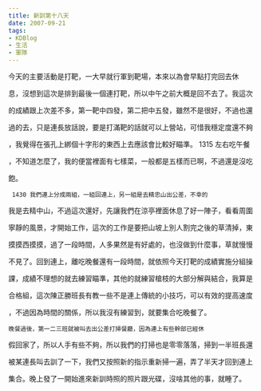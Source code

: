 ```yaml
---
title: 新訓第十八天
date: 2007-09-21
tags:
- KDBlog
- 生活
- 軍隊
---
```

今天的主要活動是打靶，一大早就行軍到靶場，本來以為會早點打完回去休

息，沒想到這次是排到最後一個連打靶，所以中午之前大概是回不去了。我這次

的成績跟上次差不多，第一靶中四發，第二把中五發，雖然不是很好，不過也還

過的去，只是連長放話說，要是打滿靶的話就可以上營站，可惜我穩定度還不夠

，我覺得在張孔上綁個十字形的東西上去應該會比較好瞄準。 1315 左右吃午餐

，不知道怎麼了，我的便當裡面有七樣菜，一般都是五樣而已啊，不過還是沒吃

飽。

     1430 我們連上分成兩組，一組回連上，另一組是去精忠山出公差，不幸的

我是去精中山，不過這次還好，先讓我們在涼亭裡面休息了好一陣子，看看周圍

寧靜的風景，才開始工作，這次的工作是要把山坡上別人割完之後的草清掉，東

摸摸西摸摸，過了一段時間，人多果然是有好處的，也沒做到什麼事，草就慢慢

不見了。回到連上，離吃晚餐還有一段時間，就依照今天打靶的成績實施分組操

課，成績不理想的就去練習瞄準，其他的就練習槍枝的大部分解與結合，我算是

合格組，這次陳正勝班長有教一些不是連上傳統的小技巧，可以有效的提高速度

，不過因為時間的關係，所以我沒有練習到，就要集合吃晚餐了。

    晚餐過後，第一二三班就被叫去出公差打掃餐廳，因為連上有些幹部已經休

假回家了，所以人手有些不夠，所以我們的打掃也是零零落落，掃到一半班長還

被某連長叫去訓了一下，我們又按照新的指示重新掃一遍，弄了半天才回到連上

集合。晚上發了一開始進來新訓時照的照片跟光碟，沒啥其他的事，就睡了。

